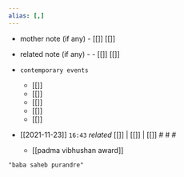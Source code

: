 ```yaml
---
alias: [,]
---
```

- mother note (if any)
		- [[]] [[]]
- related note (if any) -
		- [[]] [[]]
- `contemporary events`
	- [[]]
	- [[]]
	- [[]]
	- [[]]
	- [[]]

- [[2021-11-23]]  `16:43` _related_ [[]] | [[]] | [[]] # # #
	- [[padma vibhushan award]]

```query
"baba saheb purandre"
```